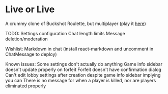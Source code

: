 # Live or Live
A crummy clone of Buckshot Roulette, but multiplayer (play it [here](https://doublef3lix.github.io/LiveOrLive-Client))


TODO:
Settings configuration
Chat length limits
Message deletion/moderation


Wishlist:
Markdown in chat (install react-markdown and uncomment in ChatMessage to deploy)


Known issues:
Some settings don't actually do anything
Game info sidebar doesn't update properly on forfeit
Forfeit doesn't have confirmation dialog
Can't edit lobby settings after creation despite game info sidebar implying you can
There is no message for when a player is killed, nor are players eliminated properly